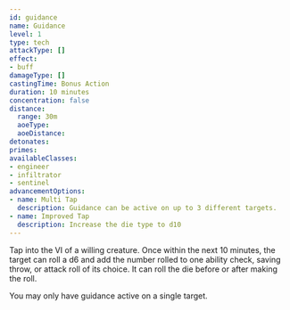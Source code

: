 ```yaml
---
id: guidance
name: Guidance
level: 1
type: tech
attackType: []
effect:
- buff
damageType: []
castingTime: Bonus Action
duration: 10 minutes
concentration: false
distance:
  range: 30m
  aoeType: 
  aoeDistance: 
detonates: 
primes: 
availableClasses:
- engineer
- infiltrator
- sentinel
advancementOptions:
- name: Multi Tap
  description: Guidance can be active on up to 3 different targets.
- name: Improved Tap
  description: Increase the die type to d10
---
```

Tap into the VI of a willing creature. Once within the next 10 minutes, the target can roll a d6 and add the number
rolled to one ability check, saving throw, or attack roll of its choice. It can roll the die before or after making the roll.

You may only have guidance active on a single target.
